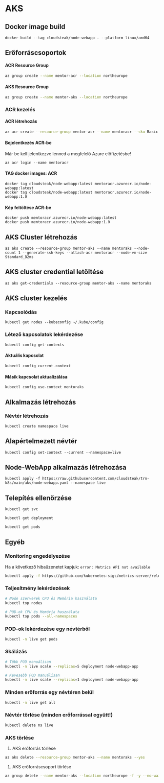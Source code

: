 # AKS

## Docker image build

```
docker build --tag cloudsteak/node-webapp . --platform linux/amd64
```

## Erőforráscsoportok

#### ACR Resource Group

```bash
az group create --name mentor-acr --location northeurope
```

#### AKS Resource Group

```bash
az group create --name mentor-aks --location northeurope
```

### ACR kezelés

#### ACR létrehozás

```bash
az acr create --resource-group mentor-acr --name mentoracr --sku Basic
```

#### Bejelentkezés ACR-be

Már be kell jelentkezve lenned a megfelelő Azure előfizetésbe!

```
az acr login --name mentoracr
```

#### TAG docker images: ACR

```
docker tag cloudsteak/node-webapp:latest mentoracr.azurecr.io/node-webapp:latest
docker tag cloudsteak/node-webapp:latest mentoracr.azurecr.io/node-webapp:1.0
```

#### Kép feltöltése ACR-be

```
docker push mentoracr.azurecr.io/node-webapp:latest
docker push mentoracr.azurecr.io/node-webapp:1.0
```

## AKS Cluster létrehozás

```
az aks create --resource-group mentor-aks --name mentoraks --node-count 1 --generate-ssh-keys --attach-acr mentoracr --node-vm-size Standard_B2ms
```

## AKS cluster credential letöltése

```
az aks get-credentials --resource-group mentor-aks --name mentoraks
```

## AKS cluster kezelés

### Kapcsolódás

```
kubectl get nodes --kubeconfig ~/.kube/config
```

### Létező kapcsolatok lekérdezése

```
kubectl config get-contexts
```

#### Aktuális kapcsolat

```
kubectl config current-context
```

#### Másik kapcsolat aktualizálása

```
kubectl config use-context mentoraks
```

## Alkalmazás létrehozás

### Névtér létrehozás

```
kubectl create namespace live
```

## Alapértelmezett névtér

```
kubectl config set-context --current --namespace=live
```

## Node-WebApp alkalmazás létrehozása

```
kubectl apply -f https://raw.githubusercontent.com/cloudsteak/trn-k8s/main/aks/node-webapp.yaml --namespace live
```

## Telepítés ellenőrzése

```bash
kubectl get svc

kubectl get deployment

kubectl get pods
```

## Egyéb

### Monitoring engedélyezése

Ha a következő hibaüzenetet kapjuk: `error: Metrics API not available`

```bash
kubectl apply -f https://github.com/kubernetes-sigs/metrics-server/releases/latest/download/components.yaml
```

### Teljesítmény lekérdezések

```bash
# Node szerverek CPU és Memória használata
kubectl top nodes

# POD-ok CPU és Memória használata
kubectl top pods --all-namespaces
```

### POD-ok lekérdezése egy névtérből

```bash
kubectl -n live get pods
```

### Skálázás

```bash
# Több POD manuálisan
kubectl -n live scale --replicas=5 deployment node-webapp-app

# Kevesebb POD manuálisan
kubectl -n live scale --replicas=1 deployment node-webapp-app
```

### Minden erőforrás egy névtéren belül

```bash
kubectl -n live get all
```

### Névtér törlése (minden erőforrással együtt!)

```bash
kubectl delete ns live
```

### AKS törlése

1. AKS erőforrás törlése

```bash
az aks delete --resource-group mentor-aks --name mentoraks --yes
```

1. AKS erőforráscsoport törlése

```bash
az group delete --name mentor-aks --location northeurope -f -y --no-wait
```
